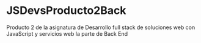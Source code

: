 # JSDevsProducto2Back
Producto 2 de la asignatura de Desarrollo full stack de soluciones web con JavaScript y servicios web la parte de Back End
